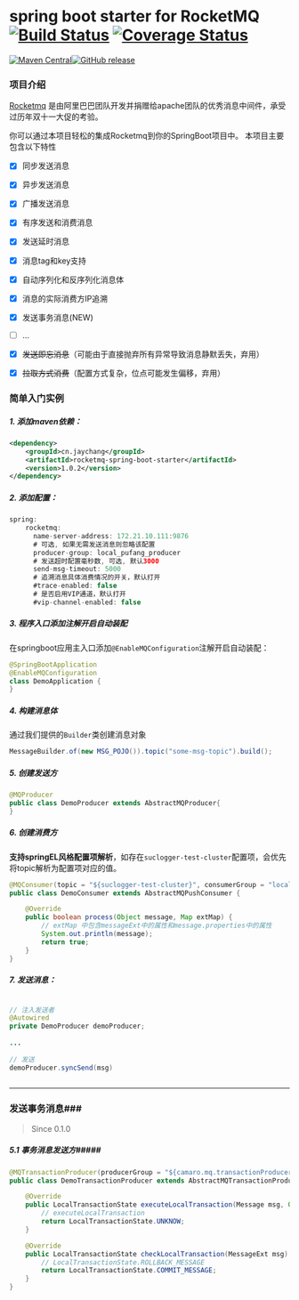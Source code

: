 # spring boot starter for RocketMQ [![Build Status](https://travis-ci.org/jaychang9/rocketmq-spring-boot-starter.svg?branch=master)](https://travis-ci.org/jaychang9/rocketmq-spring-boot-starter) [![Coverage Status](https://coveralls.io/repos/github/jaychang9/rocketmq-spring-boot-starter/badge.svg?branch=master)](https://coveralls.io/github/jaychang9/rocketmq-spring-boot-starter?branch=master)

<p><a href="https://central.sonatype.com/search?q=cn.jaychang"><img src="https://maven-badges.herokuapp.com/maven-central/cn.jaychang/spring-boot-starter-rocketmq/badge.svg" alt="Maven Central" style="max-width:100%;"></a><a href="https://github.com/jaychang9/rocketmq-spring-boot-starter/releases"><img src="https://camo.githubusercontent.com/795f06dcbec8d5adcfadc1eb7a8ac9c7d5007fce/68747470733a2f2f696d672e736869656c64732e696f2f62616467652f72656c656173652d646f776e6c6f61642d6f72616e67652e737667" alt="GitHub release" data-canonical-src="https://img.shields.io/badge/release-download-orange.svg" style="max-width:100%;"></a>


### 项目介绍

[Rocketmq](https://github.com/apache/rocketmq) 是由阿里巴巴团队开发并捐赠给apache团队的优秀消息中间件，承受过历年双十一大促的考验。

你可以通过本项目轻松的集成Rocketmq到你的SpringBoot项目中。
本项目主要包含以下特性

* [x] 同步发送消息
* [x] 异步发送消息
* [x] 广播发送消息
* [x] 有序发送和消费消息
* [x] 发送延时消息
* [x] 消息tag和key支持
* [x] 自动序列化和反序列化消息体
* [x] 消息的实际消费方IP追溯
* [x] 发送事务消息(NEW)
* [ ] ...
* [x] ~~发送即忘消息~~（可能由于直接抛弃所有异常导致消息静默丢失，弃用）
* [x] ~~拉取方式消费~~（配置方式复杂，位点可能发生偏移，弃用）



### 简单入门实例


##### 1. 添加maven依赖：

```xml
<dependency>
    <groupId>cn.jaychang</groupId>
    <artifactId>rocketmq-spring-boot-starter</artifactId>
    <version>1.0.2</version>
</dependency>
```

##### 2. 添加配置：

```java
spring:
    rocketmq:
      name-server-address: 172.21.10.111:9876
      # 可选, 如果无需发送消息则忽略该配置
      producer-group: local_pufang_producer
      # 发送超时配置毫秒数, 可选, 默认3000
      send-msg-timeout: 5000
      # 追溯消息具体消费情况的开关，默认打开
      #trace-enabled: false
      # 是否启用VIP通道，默认打开
      #vip-channel-enabled: false
```
##### 3. 程序入口添加注解开启自动装配

在springboot应用主入口添加`@EnableMQConfiguration`注解开启自动装配：

```java
@SpringBootApplication
@EnableMQConfiguration
class DemoApplication {
}
```

##### 4. 构建消息体

通过我们提供的`Builder`类创建消息对象


```java
MessageBuilder.of(new MSG_POJO()).topic("some-msg-topic").build();
```


##### 5. 创建发送方


```java
@MQProducer
public class DemoProducer extends AbstractMQProducer{
}
```

##### 6. 创建消费方

**支持springEL风格配置项解析**，如存在`suclogger-test-cluster`配置项，会优先将topic解析为配置项对应的值。

```java
@MQConsumer(topic = "${suclogger-test-cluster}", consumerGroup = "local_sucloger_dev")
public class DemoConsumer extends AbstractMQPushConsumer {

    @Override
    public boolean process(Object message, Map extMap) {
        // extMap 中包含messageExt中的属性和message.properties中的属性
        System.out.println(message);
        return true;
    }
}
```

##### 7. 发送消息：

```java

// 注入发送者
@Autowired
private DemoProducer demoProducer;
    
...
    
// 发送
demoProducer.syncSend(msg)
    
```



------

### 发送事务消息###

> Since 0.1.0



##### 5.1 事务消息发送方#####

```java
@MQTransactionProducer(producerGroup = "${camaro.mq.transactionProducerGroup}")
public class DemoTransactionProducer extends AbstractMQTransactionProducer {

    @Override
    public LocalTransactionState executeLocalTransaction(Message msg, Object arg) {
        // executeLocalTransaction
        return LocalTransactionState.UNKNOW;
    }

    @Override
    public LocalTransactionState checkLocalTransaction(MessageExt msg) {
        // LocalTransactionState.ROLLBACK_MESSAGE
        return LocalTransactionState.COMMIT_MESSAGE;
    }
}
```


